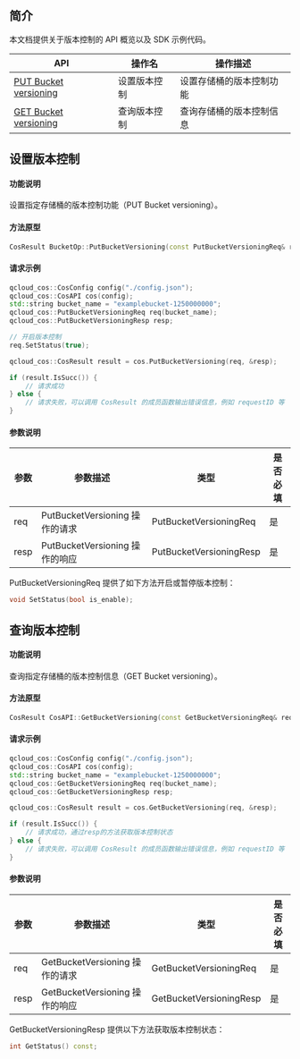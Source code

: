 ## 简介

本文档提供关于版本控制的 API 概览以及 SDK 示例代码。

| API                                                          | 操作名       | 操作描述                 |
| ------------------------------------------------------------ | ------------ | ------------------------ |
| [PUT Bucket versioning](https://intl.cloud.tencent.com/document/product/436/19889) | 设置版本控制 | 设置存储桶的版本控制功能 |
| [GET Bucket versioning](https://intl.cloud.tencent.com/zh/document/product/436/19888) | 查询版本控制 | 查询存储桶的版本控制信息 |

## 设置版本控制

#### 功能说明

设置指定存储桶的版本控制功能（PUT Bucket versioning）。

#### 方法原型
```cpp
CosResult BucketOp::PutBucketVersioning(const PutBucketVersioningReq& req, PutBucketVersioningResp* resp);
```

#### 请求示例

```cpp
qcloud_cos::CosConfig config("./config.json");
qcloud_cos::CosAPI cos(config);
std::string bucket_name = "examplebucket-1250000000";
qcloud_cos::PutBucketVersioningReq req(bucket_name);
qcloud_cos::PutBucketVersioningResp resp;

// 开启版本控制
req.SetStatus(true);

qcloud_cos::CosResult result = cos.PutBucketVersioning(req, &resp);

if (result.IsSucc()) {
    // 请求成功
} else {
    // 请求失败，可以调用 CosResult 的成员函数输出错误信息，例如 requestID 等
} 
```

#### 参数说明

| 参数 | 参数描述                      | 类型                   | 是否必填  |
| ---- | ------------------------------|------------------------| ------|
| req  | PutBucketVersioning 操作的请求 | PutBucketVersioningReq | 是    |
| resp | PutBucketVersioning 操作的响应  | PutBucketVersioningResp| 是    |


PutBucketVersioningReq 提供了如下方法开启或暂停版本控制：

```cpp
void SetStatus(bool is_enable);
```


## 查询版本控制

#### 功能说明

查询指定存储桶的版本控制信息（GET Bucket versioning）。

#### 方法原型
```cpp
CosResult CosAPI::GetBucketVersioning(const GetBucketVersioningReq& request, GetBucketVersioningResp* response);
```

#### 请求示例

```cpp
qcloud_cos::CosConfig config("./config.json");
qcloud_cos::CosAPI cos(config);
std::string bucket_name = "examplebucket-1250000000";
qcloud_cos::GetBucketVersioningReq req(bucket_name);
qcloud_cos::GetBucketVersioningResp resp;

qcloud_cos::CosResult result = cos.GetBucketVersioning(req, &resp);

if (result.IsSucc()) {
    // 请求成功，通过resp的方法获取版本控制状态
} else {
    // 请求失败，可以调用 CosResult 的成员函数输出错误信息，例如 requestID 等
} 
```

#### 参数说明

| 参数 | 参数描述                      | 类型                   | 是否必填  |
| ---- | ------------------------------|------------------------| ------|
| req  | GetBucketVersioning 操作的请求 | GetBucketVersioningReq | 是    |
| resp | GetBucketVersioning 操作的响应  | GetBucketVersioningResp| 是    |


GetBucketVersioningResp 提供以下方法获取版本控制状态：

```cpp
int GetStatus() const;
```
